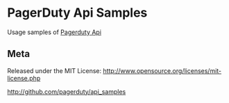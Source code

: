 PagerDuty Api Samples
=========

Usage samples of [Pagerduty Api](http://developer.pagerduty.com/)

Meta
----

Released under the MIT License: http://www.opensource.org/licenses/mit-license.php

http://github.com/pagerduty/api_samples